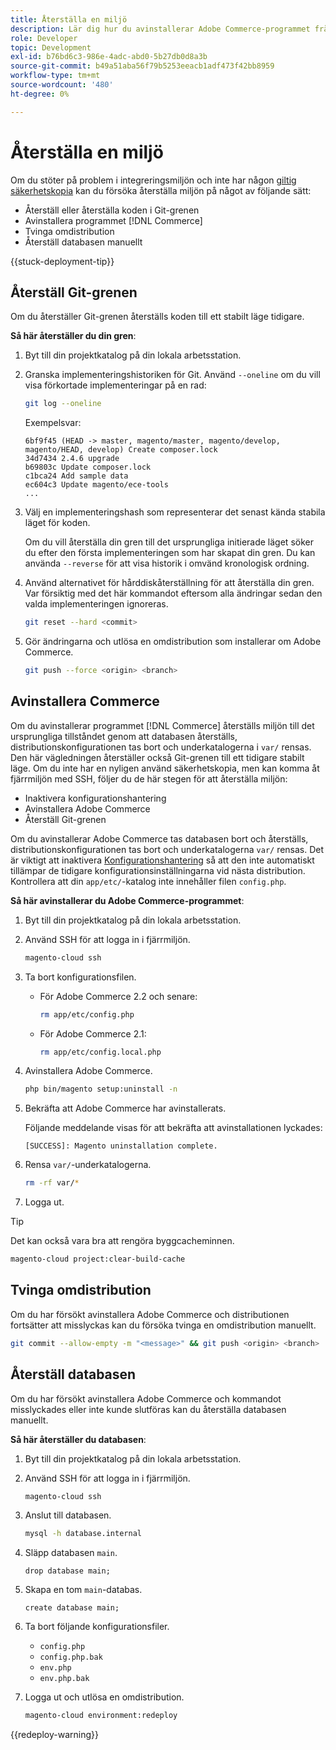 ```yaml
---
title: Återställa en miljö
description: Lär dig hur du avinstallerar Adobe Commerce-programmet från ett molninfrastrukturprojekt och återställer en miljö till ett stabilt tillstånd.
role: Developer
topic: Development
exl-id: b76bd6c3-986e-4adc-abd0-5b27db0d8a3b
source-git-commit: b49a51aba56f79b5253eeacb1adf473f42bb8959
workflow-type: tm+mt
source-wordcount: '480'
ht-degree: 0%

---
```


# Återställa en miljö

Om du stöter på problem i integreringsmiljön och inte har någon [giltig säkerhetskopia](../storage/snapshots.md) kan du försöka återställa miljön på något av följande sätt:

- Återställ eller återställa koden i Git-grenen
- Avinstallera programmet [!DNL Commerce]
- Tvinga omdistribution
- Återställ databasen manuellt

{{stuck-deployment-tip}}

## Återställ Git-grenen

Om du återställer Git-grenen återställs koden till ett stabilt läge tidigare.

**Så här återställer du din gren**:

1. Byt till din projektkatalog på din lokala arbetsstation.

1. Granska implementeringshistoriken för Git. Använd `--oneline` om du vill visa förkortade implementeringar på en rad:

   ```bash
   git log --oneline
   ```

   Exempelsvar:

   ```
   6bf9f45 (HEAD -> master, magento/master, magento/develop, magento/HEAD, develop) Create composer.lock
   34d7434 2.4.6 upgrade
   b69803c Update composer.lock
   c1bca24 Add sample data
   ec604c3 Update magento/ece-tools
   ...
   ```

1. Välj en implementeringshash som representerar det senast kända stabila läget för koden.

   Om du vill återställa din gren till det ursprungliga initierade läget söker du efter den första implementeringen som har skapat din gren. Du kan använda `--reverse` för att visa historik i omvänd kronologisk ordning.

1. Använd alternativet för hårddiskåterställning för att återställa din gren. Var försiktig med det här kommandot eftersom alla ändringar sedan den valda implementeringen ignoreras.

   ```bash
   git reset --hard <commit>
   ```

1. Gör ändringarna och utlösa en omdistribution som installerar om Adobe Commerce.

   ```bash
   git push --force <origin> <branch>
   ```

## Avinstallera Commerce

Om du avinstallerar programmet [!DNL Commerce] återställs miljön till det ursprungliga tillståndet genom att databasen återställs, distributionskonfigurationen tas bort och underkatalogerna i `var/` rensas. Den här vägledningen återställer också Git-grenen till ett tidigare stabilt läge. Om du inte har en nyligen använd säkerhetskopia, men kan komma åt fjärrmiljön med SSH, följer du de här stegen för att återställa miljön:

- Inaktivera konfigurationshantering
- Avinstallera Adobe Commerce
- Återställ Git-grenen

Om du avinstallerar Adobe Commerce tas databasen bort och återställs, distributionskonfigurationen tas bort och underkatalogerna `var/` rensas. Det är viktigt att inaktivera [Konfigurationshantering](../store/store-settings.md) så att den inte automatiskt tillämpar de tidigare konfigurationsinställningarna vid nästa distribution. Kontrollera att din `app/etc/`-katalog inte innehåller filen `config.php`.

**Så här avinstallerar du Adobe Commerce-programmet**:

1. Byt till din projektkatalog på din lokala arbetsstation.

1. Använd SSH för att logga in i fjärrmiljön.

   ```bash
   magento-cloud ssh
   ```

1. Ta bort konfigurationsfilen.
   - För Adobe Commerce 2.2 och senare:

     ```bash
     rm app/etc/config.php
     ```

   - För Adobe Commerce 2.1:

     ```bash
     rm app/etc/config.local.php
     ```

1. Avinstallera Adobe Commerce.

   ```bash
   php bin/magento setup:uninstall -n
   ```

1. Bekräfta att Adobe Commerce har avinstallerats.

   Följande meddelande visas för att bekräfta att avinstallationen lyckades:

   ```
   [SUCCESS]: Magento uninstallation complete.
   ```

1. Rensa `var/`-underkatalogerna.

   ```bash
   rm -rf var/*
   ```

1. Logga ut.

>[!TIP]
>
>Det kan också vara bra att rengöra byggcacheminnen.
>
>```bash
>magento-cloud project:clear-build-cache
>```

## Tvinga omdistribution

Om du har försökt avinstallera Adobe Commerce och distributionen fortsätter att misslyckas kan du försöka tvinga en omdistribution manuellt.

```bash
git commit --allow-empty -m "<message>" && git push <origin> <branch>
```

## Återställ databasen

Om du har försökt avinstallera Adobe Commerce och kommandot misslyckades eller inte kunde slutföras kan du återställa databasen manuellt.

**Så här återställer du databasen**:

1. Byt till din projektkatalog på din lokala arbetsstation.

1. Använd SSH för att logga in i fjärrmiljön.

   ```bash
   magento-cloud ssh
   ```

1. Anslut till databasen.

   ```bash
   mysql -h database.internal
   ```

1. Släpp databasen `main`.

   ```shell
   drop database main;
   ```

1. Skapa en tom `main`-databas.

   ```shell
   create database main;
   ```

1. Ta bort följande konfigurationsfiler.

   - `config.php`
   - `config.php.bak`
   - `env.php`
   - `env.php.bak`

1. Logga ut och utlösa en omdistribution.

   ```bash
   magento-cloud environment:redeploy
   ```

{{redeploy-warning}}
